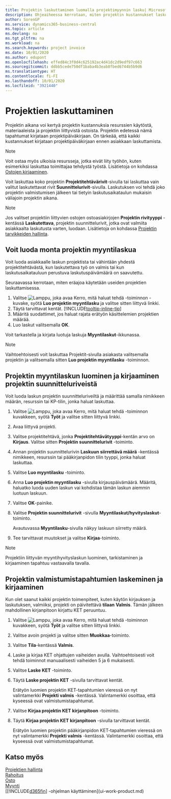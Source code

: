 ```yaml
---
title: Projektin laskuttaminen luomalla projektimyynnin lasku| Microsoft Docs
description: Ohjeaiheessa kerrotaan, miten projektin kustannukset laskutetaan asiakkailta projektin edetessä.
author: SorenGP
ms.service: dynamics365-business-central
ms.topic: article
ms.devlang: na
ms.tgt_pltfrm: na
ms.workload: na
ms.search.keywords: project invoice
ms.date: 10/01/2020
ms.author: edupont
ms.openlocfilehash: effed84c3f0d4c625192ac4d41dc2d9edf97c663
ms.sourcegitcommit: ddbb5cede750df1baba4b3eab8fbed6744b5b9d6
ms.translationtype: HT
ms.contentlocale: fi-FI
ms.lasthandoff: 10/01/2020
ms.locfileid: "3921440"
---
```

# <a name="invoice-jobs"></a>Projektien laskuttaminen
Projektin aikana voi kertyä projektin kustannuksia resurssien käytöstä, materiaaleista ja projektiin liittyvistä ostoista. Projektin edetessä nämä tapahtumat kirjataan projektipäiväkirjaan. On tärkeää, että kaikki kustannukset kirjataan projektipäiväkirjaan ennen asiakkaan laskuttamista.

> [!NOTE]
> Voit ostaa myös ulkoisia resursseja, jotka eivät liity työhön, kuten esimerkiksi laskuttaa toimittajaa tehdystä työstä. Lisätietoja on kohdassa [Ostojen kirjaaminen](purchasing-how-record-purchases.md).

Voit laskuttaa koko projektin **Projektitehtävärivit**-sivulla tai laskuttaa vain valitut laskutettavat rivit **Suunnittelurivit**-sivulla. Laskutuksen voi tehdä joko projektin valmistumisen jälkeen tai tietyin laskutusaikataulun mukaisin väliajoin projektin aikana.

> [!NOTE]  
> Jos valitset projektiin liittyvien ostojen ostoasiakirjojen **Projektin rivityyppi** -kentässä **Laskutettava**, projektin suunnittelurivit, jotka ovat valmiita asiakkaalta laskutusta varten, luodaan. Lisätietoja on kohdassa [Projektin tarvikkeiden hallinta](projects-how-manage-project-supplies.md).

## <a name="to-create-multiple-job-sales-invoices"></a>Voit luoda monta projektin myyntilaskua
Voit luoda asiakkaalle laskun projektista tai vähintään yhdestä projektitehtävästä, kun laskutettava työ on valmis tai kun laskutusaikatauluun perustuva laskutuspäivämäärä on saavutettu.

Seuraavassa kerrotaan, miten eräajoa käytetään useiden projektien laskuttamisessa.  

1. Valitse ![Lamppu, joka avaa Kerro, mitä haluat tehdä -toiminnon](media/ui-search/search_small.png "Kerro, mitä haluat tehdä") -kuvake, syötä **Luo projektin myyntilasku** ja valitse sitten liittyvä linkki.  
2. Täytä tarvittavat kentät. [!INCLUDE[tooltip-inline-tip](includes/tooltip-inline-tip_md.md)]
3. Määritä suodattimet, jos haluat rajata erätyön käsittelemien projektien määrää.
4. Luo laskut valitsemalla **OK**.  

Voit tarkastella ja kirjata luotuja laskuja **Myyntilaskut**-ikkunassa.

> [!NOTE]
> Vaihtoehtoisesti voit laskuttaa Projektit-sivulla asiakasta valitsemalla projektin ja valitsemalla sitten **Luo projektin myyntilasku** -toiminnon. 

## <a name="to-create-and-post-job-sales-invoice-from-job-planning-lines"></a>Projektin myyntilaskun luominen ja kirjaaminen projektin suunnitteluriveistä
Voit luoda laskun projektin suunnitteluriveiltä ja määrittää samalla nimikkeen määrän, resurssin tai KP-tilin, jonka haluat laskuttaa.

1. Valitse ![Lamppu, joka avaa Kerro, mitä haluat tehdä -toiminnon](media/ui-search/search_small.png "Kerro, mitä haluat tehdä") kuvakkeen, syötä **Työt** ja valitse sitten liittyvä linkki.
2. Avaa liittyvä projekti.
3. Valitse projektitehtävä, jonka **Projektitehtävätyyppi**-kentän arvo on **Kirjaus**. Valitse sitten **Projektin suunnittelurivit** -toiminto.  
4. Annan projektin suunnittelurivin **Laskuun siirrettävä määrä** -kentässä nimikkeen, resurssin tai pääkirjanpidon tilin tyyppi, jonka haluat laskuttaa.  
5. Valitse **Luo myyntilasku** -toiminto.
6. Anna **Luo projektin myyntilasku** -sivulla kirjauspäivämäärä. Määritä, haluatko luoda uuden laskun vai kohdistaa tämän laskun aiemmin luotuun laskuun.
7. Valitse **OK**-painike.  
8. Valitse **Projektin suunnittelurivit** -sivulla **Myyntilaskut/hyvityslaskut**-toiminto.

    Avautuvassa **Myyntilasku**-sivulla näkyy laskuun siirretty määrä.
9. Tee tarvittavat muutokset ja valitse **Kirjaa**-toiminto.

> [!NOTE]  
>   Projektiin liittyvän myyntihyvityslaskun luominen, tarkistaminen ja kirjaaminen tapahtuu vastaavalla tavalla.

## <a name="to-calculate-and-post-job-completion-entries"></a>Projektin valmistumistapahtumien laskeminen ja kirjaaminen
Kun olet saanut kaikki projektin toimenpiteet, kuten käytön kirjauksen ja laskutuksen, valmiiksi, projekti on päivitettävä **tilaan** **Valmis**. Tämän jälkeen mahdollinen kirjanpitoon kirjattu KET peruuntuu.

1. Valitse ![Lamppu, joka avaa Kerro, mitä haluat tehdä -toiminnon](media/ui-search/search_small.png "Kerro, mitä haluat tehdä") kuvakkeen, syötä **Työt** ja valitse sitten liittyvä linkki.  
2. Valitse avoin projekti ja valitse sitten **Muokkaa**-toiminto.
3. Valitse **Tila**-kentässä **Valmis**.
4. Laske ja kirjaa KET ohjattujen vaiheiden avulla. Vaihtoehtoisesti voit tehdä toiminnot manuaalisesti vaiheiden 5 ja 6 mukaisesti.  
5. Valitse **Laske KET** -toiminto.
6. Täytä **Laske projektin KET** -sivulla tarvittavat kentät.  

     Erätyön luomien projektin KET-tapahtumien vieressä on nyt valintamerkki **Projekti valmis** -kentässä. Valintamerkki osoittaa, että kyseessä ovat valmistumistapahtumat.  
7. Valitse **Kirjaa projektin KET kirjanpitoon** -toiminto.
8. Täytä **Kirjaa projektin KET kirjanpitoon** -sivulla tarvittavat kentät.  

     Erätyön luomien projektin pääkirjanpidon KET-tapahtumien vieressä on nyt valintamerkki **Projekti valmis** -kentässä. Valintamerkki osoittaa, että kyseessä ovat valmistumistapahtumat.

## <a name="see-also"></a>Katso myös
[Projektien hallinta](projects-manage-projects.md)  
[Rahoitus](finance.md)  
[Osto](purchasing-manage-purchasing.md)         
[Myynti](sales-manage-sales.md)      
[[!INCLUDE[d365fin](includes/d365fin_md.md)] -ohjelman käyttäminen](ui-work-product.md)  
